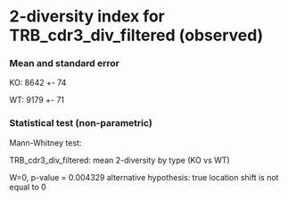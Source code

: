 


# 2-diversity index for TRB_cdr3_div_filtered (observed)

### Mean and standard error

KO: 8642 +- 74

WT: 9179 +- 71

### Statistical test (non-parametric)

Mann-Whitney test:

 TRB_cdr3_div_filtered: mean 2-diversity by type (KO vs WT)

W=0, p-value = 0.004329
alternative hypothesis: true location shift is not equal to 0


